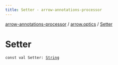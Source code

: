 ```yaml
---
title: Setter - arrow-annotations-processor
---
```


[arrow-annotations-processor](../index.html) / [arrow.optics](index.html) / [Setter](./-setter.html)

# Setter

`const val Setter: `[`String`](https://kotlinlang.org/api/latest/jvm/stdlib/kotlin/-string/index.html)